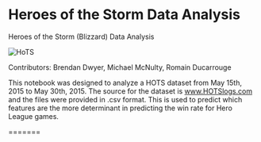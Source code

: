 # Heroes of the Storm Data Analysis

Heroes of the Storm (Blizzard) Data Analysis


<img src="https://www.google.ie/url?sa=i&rct=j&q=&esrc=s&source=images&cd=&cad=rja&uact=8&ved=2ahUKEwjngd61-p7dAhVLL8AKHS2cDi0QjRx6BAgBEAU&url=https%3A%2F%2Fheroesofthestorm.com%2F&psig=AOvVaw0mJhJypWm5p54iIEaNiktR&ust=1536068284370336"
 alt="HoTS" title="HeoresOfTheStorm"/>   
 
Contributors: Brendan Dwyer, Michael McNulty, Romain Ducarrouge  
 
This notebook was designed to analyze a HOTS dataset from May 15th, 2015 to May 30th, 2015. 
The source for the dataset is www.HOTSlogs.com and the files were provided in .csv format.
This is used to predict which features are the more determinant in predicting the win rate
for Hero League games.


=======

